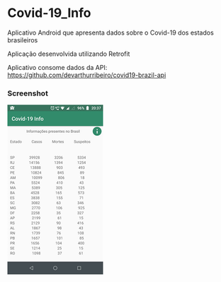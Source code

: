 # Covid-19_Info
Aplicativo Android que apresenta dados sobre o Covid-19 dos estados brasileiros

Aplicação desenvolvida utilizando Retrofit

Aplicativo consome dados da API: https://github.com/devarthurribeiro/covid19-brazil-api

### Screenshot
![main](https://github.com/Matheus-Silas97/Covid-19_Info/blob/master/main.png)
